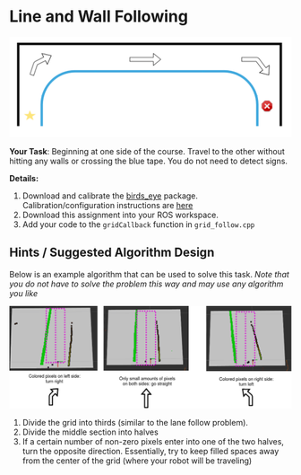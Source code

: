# Line and Wall Following

![Example](img/course.png)


**Your Task**: Beginning at one side of the course. Travel to the other without hitting any walls or crossing the blue tape. You do not need to detect signs.


**Details:**

  1. Download and calibrate the [birds_eye](https://github.com/nick-paul/birds_eye_view) package. Calibration/configuration instructions are [here](https://youtu.be/uj6eqsdXZck)
  2. Download this assignment into your ROS workspace.
  3. Add your code to the `gridCallback` function in `grid_follow.cpp`


## Hints / Suggested Algorithm Design

Below is an example algorithm that can be used to solve this task. *Note that you do not have to solve the problem this way and may use any algorithm you like*

![algorithm](img/algorithm.png)

 1. Divide the grid into thirds (similar to the lane follow problem).
 2. Divide the middle section into halves
 3. If a certain number of non-zero pixels enter into one of the two halves, turn the opposite direction. Essentially, try to keep filled spaces away from the center of the grid (where your robot will be traveling)


